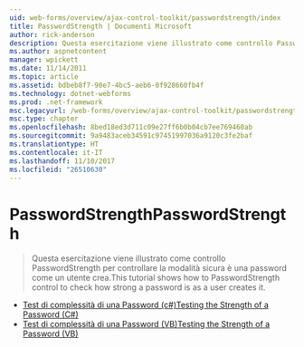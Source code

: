 ```yaml
---
uid: web-forms/overview/ajax-control-toolkit/passwordstrength/index
title: PasswordStrength | Documenti Microsoft
author: rick-anderson
description: Questa esercitazione viene illustrato come controllo PasswordStrength per controllare la modalità sicura è una password come un utente crea.
ms.author: aspnetcontent
manager: wpickett
ms.date: 11/14/2011
ms.topic: article
ms.assetid: bdbeb8f7-90e7-4bc5-aeb6-0f928660fb4f
ms.technology: dotnet-webforms
ms.prod: .net-framework
msc.legacyurl: /web-forms/overview/ajax-control-toolkit/passwordstrength
msc.type: chapter
ms.openlocfilehash: 8bed18ed3d711c09e27ff6b0b04cb7ee769460ab
ms.sourcegitcommit: 9a9483aceb34591c97451997036a9120c3fe2baf
ms.translationtype: HT
ms.contentlocale: it-IT
ms.lasthandoff: 11/10/2017
ms.locfileid: "26510630"
---
```

<a name="passwordstrength"></a><span data-ttu-id="60ba1-103">PasswordStrength</span><span class="sxs-lookup"><span data-stu-id="60ba1-103">PasswordStrength</span></span>
====================
> <span data-ttu-id="60ba1-104">Questa esercitazione viene illustrato come controllo PasswordStrength per controllare la modalità sicura è una password come un utente crea.</span><span class="sxs-lookup"><span data-stu-id="60ba1-104">This tutorial shows how to PasswordStrength control to check how strong a password is as a user creates it.</span></span>


- [<span data-ttu-id="60ba1-105">Test di complessità di una Password (c#)</span><span class="sxs-lookup"><span data-stu-id="60ba1-105">Testing the Strength of a Password (C#)</span></span>](testing-the-strength-of-a-password-cs.md)
- [<span data-ttu-id="60ba1-106">Test di complessità di una Password (VB)</span><span class="sxs-lookup"><span data-stu-id="60ba1-106">Testing the Strength of a Password (VB)</span></span>](testing-the-strength-of-a-password-vb.md)
